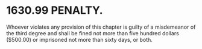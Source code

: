 1630.99 PENALTY.
================

Whoever violates any provision of this chapter is guilty of a
misdemeanor of the third degree and shall be fined not more than five
hundred dollars ($500.00) or imprisoned not more than sixty days, or
both.
